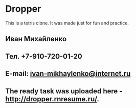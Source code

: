 # Dropper
This is a tetris clone. It was made just for fun and practice.

## Иван Михайленко
## Тел. +7-910-720-01-20
## E-mail: ivan-mikhaylenko@internet.ru
## The ready task was uploaded here - http://dropper.rnresume.ru/.
